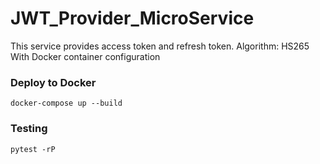 # JWT_Provider_MicroService
This service provides access token and refresh token. Algorithm: HS265
With Docker container configuration
 ### Deploy to Docker
 ```
 docker-compose up --build
 ```

### Testing
```
pytest -rP
```
